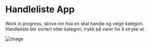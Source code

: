 <h1>Handleliste App</h1>
Work in progress, skrive inn hva en skal handle og velge kategori.
Handleliste blir sortert etter kategori, trykk på varer for å stryke ut.
<br>

![image](https://github.com/user-attachments/assets/e2b84ddb-6b76-4f77-a103-0fa5ba45a92b)
